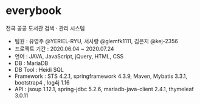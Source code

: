 # everybook

전국 공공 도서관 검색 · 관리 시스템

* 팀원 : 유영주 @YERIEL-RYU, 서사랑 @glemfk1111, 김은지 @kej-2356
* 프로젝트 기간 : 2020.06.04 ~ 2020.07.24
* 언어 : JAVA, JavaScript, jQuery, HTML, CSS
* DB : MariaDB
* DB Tool : Heidi SQL
* Framework : STS 4.2.1, springframework 4.3.9, Maven, Mybatis 3.3.1, bootstrap4 , log4j 1.16
* API : jsoup 1.12.1, spring-jdbc 5.2.6, mariadb-java-client 2.4.1, thymeleaf 3.0.11
